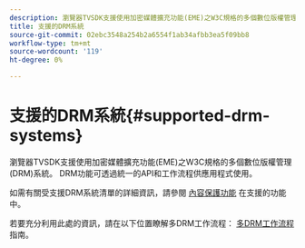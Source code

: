 ```yaml
---
description: 瀏覽器TVSDK支援使用加密媒體擴充功能(EME)之W3C規格的多個數位版權管理(DRM)系統。 DRM功能可透過統一的API和工作流程供應用程式使用。
title: 支援的DRM系統
source-git-commit: 02ebc3548a254b2a6554f1ab34afbb3ea5f09bb8
workflow-type: tm+mt
source-wordcount: '119'
ht-degree: 0%

---
```


# 支援的DRM系統{#supported-drm-systems}

瀏覽器TVSDK支援使用加密媒體擴充功能(EME)之W3C規格的多個數位版權管理(DRM)系統。 DRM功能可透過統一的API和工作流程供應用程式使用。

如需有關受支援DRM系統清單的詳細資訊，請參閱 [內容保護功能](../../../release-notes/tvsdk-24-browser.md#table-hls-content-protection-features) 在支援的功能中。

若要充分利用此處的資訊，請在以下位置瞭解多DRM工作流程： [多DRM工作流程](https://helpx.adobe.com/content/dam/help/en/primetime/drm/drm_multi_drm_workflows.pdf) 指南。
